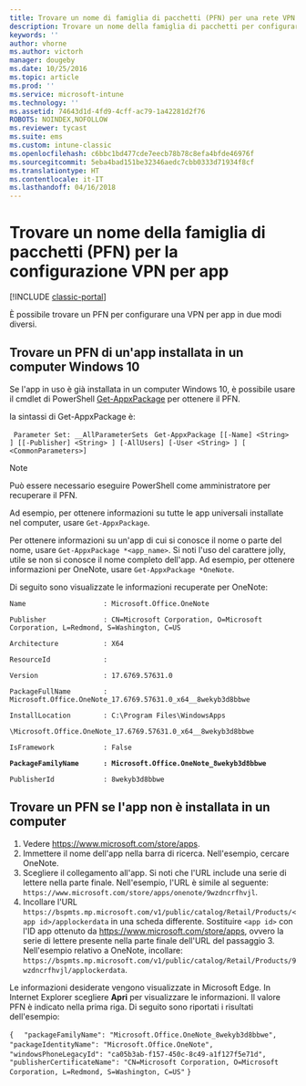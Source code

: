 ```yaml
---
title: Trovare un nome di famiglia di pacchetti (PFN) per una rete VPN per app
description: Trovare un nome della famiglia di pacchetti per configurare una VPN per app.
keywords: ''
author: vhorne
ms.author: victorh
manager: dougeby
ms.date: 10/25/2016
ms.topic: article
ms.prod: ''
ms.service: microsoft-intune
ms.technology: ''
ms.assetid: 74643d1d-4fd9-4cff-ac79-1a42281d2f76
ROBOTS: NOINDEX,NOFOLLOW
ms.reviewer: tycast
ms.suite: ems
ms.custom: intune-classic
ms.openlocfilehash: c6bbc1bd477cde7eecb78b78c8efa4bfde46976f
ms.sourcegitcommit: 5eba4bad151be32346aedc7cbb0333d71934f8cf
ms.translationtype: HT
ms.contentlocale: it-IT
ms.lasthandoff: 04/16/2018
---
```

# <a name="find-a-package-family-name-pfn-for-per-app-vpn-configuration"></a>Trovare un nome della famiglia di pacchetti (PFN) per la configurazione VPN per app

[!INCLUDE [classic-portal](../includes/classic-portal.md)]

È possibile trovare un PFN per configurare una VPN per app in due modi diversi.

## <a name="find-a-pfn-for-an-app-thats-installed-on-a-windows-10-computer"></a>Trovare un PFN di un'app installata in un computer Windows 10

Se l'app in uso è già installata in un computer Windows 10, è possibile usare il cmdlet di PowerShell [Get-AppxPackage](https://technet.microsoft.com/library/hh856044.aspx) per ottenere il PFN.

la sintassi di Get-AppxPackage è:

` Parameter Set: __AllParameterSets`
` Get-AppxPackage [[-Name] <String> ] [[-Publisher] <String> ] [-AllUsers] [-User <String> ] [ <CommonParameters>]`

> [!NOTE]
> Può essere necessario eseguire PowerShell come amministratore per recuperare il PFN.

Ad esempio, per ottenere informazioni su tutte le app universali installate nel computer, usare `Get-AppxPackage`.

Per ottenere informazioni su un'app di cui si conosce il nome o parte del nome, usare `Get-AppxPackage *<app_name>`. Si noti l'uso del carattere jolly, utile se non si conosce il nome completo dell'app. Ad esempio, per ottenere informazioni per OneNote, usare `Get-AppxPackage *OneNote`.


Di seguito sono visualizzate le informazioni recuperate per OneNote:

`Name                   : Microsoft.Office.OneNote`

`Publisher              : CN=Microsoft Corporation, O=Microsoft Corporation, L=Redmond, S=Washington, C=US`

`Architecture           : X64`

`ResourceId             :`

`Version                : 17.6769.57631.0`

`PackageFullName        : Microsoft.Office.OneNote_17.6769.57631.0_x64__8wekyb3d8bbwe`

`InstallLocation        : C:\Program Files\WindowsApps`

`\Microsoft.Office.OneNote_17.6769.57631.0_x64__8wekyb3d8bbwe`

`IsFramework            : False`

**`PackageFamilyName      : Microsoft.Office.OneNote_8wekyb3d8bbwe`**

`PublisherId            : 8wekyb3d8bbwe`



## <a name="find-a-pfn-if-the-app-is-not-installed-on-a-computer"></a>Trovare un PFN se l'app non è installata in un computer

1.  Vedere https://www.microsoft.com/store/apps.
2.  Immettere il nome dell'app nella barra di ricerca. Nell'esempio, cercare OneNote.
3.  Scegliere il collegamento all'app. Si noti che l'URL include una serie di lettere nella parte finale. Nell'esempio, l'URL è simile al seguente: `https://www.microsoft.com/store/apps/onenote/9wzdncrfhvjl`.
4.  Incollare l'URL `https://bspmts.mp.microsoft.com/v1/public/catalog/Retail/Products/<app id>/applockerdata` in una scheda differente. Sostituire `<app id>` con l'ID app ottenuto da https://www.microsoft.com/store/apps, ovvero la serie di lettere presente nella parte finale dell'URL del passaggio 3. Nell'esempio relativo a OneNote, incollare: `https://bspmts.mp.microsoft.com/v1/public/catalog/Retail/Products/9wzdncrfhvjl/applockerdata`.

Le informazioni desiderate vengono visualizzate in Microsoft Edge. In Internet Explorer scegliere **Apri** per visualizzare le informazioni. Il valore PFN è indicato nella prima riga. Di seguito sono riportati i risultati dell'esempio:


`{`
`  "packageFamilyName": "Microsoft.Office.OneNote_8wekyb3d8bbwe",`
`  "packageIdentityName": "Microsoft.Office.OneNote",`
`  "windowsPhoneLegacyId": "ca05b3ab-f157-450c-8c49-a1f127f5e71d",`
`  "publisherCertificateName": "CN=Microsoft Corporation, O=Microsoft Corporation, L=Redmond, S=Washington, C=US"`
`}`

